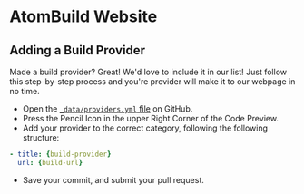 # AtomBuild Website

## Adding a Build Provider
Made a build provider? Great! We'd love to include it in our list! Just follow this step-by-step process and you're provider will make it to our webpage in no time.

- Open the [`_data/providers.yml` file](https://github.com/AtomBuild/atombuild.github.io/blob/master/_data/providers.yml) on GitHub.
- Press the Pencil Icon in the upper Right Corner of the Code Preview.
- Add your provider to the correct category, following the following structure:

```yml
- title: {build-provider}
  url: {build-url}
```
- Save your commit, and submit your pull request.
